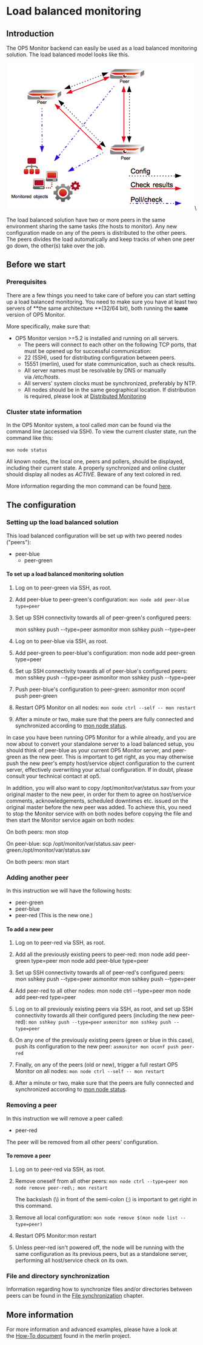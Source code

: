 # Load balanced monitoring

## Introduction

The OP5 Monitor backend can easily be used as a load balanced monitoring solution. The load balanced model looks like this.

![](images/16482411/21300233.png) \


The load balanced solution have two or more peers in the same environment sharing the same tasks (the hosts to monitor). Any new configuration made on any of the peers is distributed to the other peers. The peers divides the load automatically and keep tracks of when one peer go down, the other(s) take over the job.

## Before we start

### Prerequisites

There are a few things you need to take care of before you can start setting up a load balanced monitoring. You need to make sure you have at least two servers of **the same architecture **(32/64 bit), both running the **same** version of OP5 Monitor.

More specifically, make sure that:

- OP5 Monitor version \>=5.2 is installed and running on all servers.
  - The peers will connect to each other on the following TCP ports, that must be opened up for successful communication:
  - 22 (SSH), used for distributing configuration between peers.
  - 15551 (merlin), used for state communication, such as check results.
  - All server names must be resolvable by DNS or manually via */etc/hosts*.
  - All servers' system clocks must be synchronized, preferably by NTP.
  - All nodes should be in the same geographical location. If distribution is required, please look at [Distributed Monitoring](Distributed_Monitoring)

### Cluster state information

In the OP5 Monitor system, a tool called *mon* can be found via the command line (accessed via SSH). To view the current cluster state, run the command like this:

`mon node status`

All known nodes, the local one, peers and pollers, should be displayed, including their current state. A properly synchronized and online cluster should display all nodes as *ACTIVE*. Beware of any text colored in red.

More information regarding the mon command can be found [here](The_mon_command).

## The configuration

### Setting up the load balanced solution

This load balanced configuration will be set up with two peered nodes ("peers"):

- peer-blue
  - peer-green

#### To set up a load balanced monitoring solution

1. Log on to peer-green via SSH, as root.

2. Add peer-blue to peer-green's configuration:
    `mon node add peer-blue type=peer`
3. Set up SSH connectivity towards all of peer-green's configured peers:

    mon sshkey push --type=peer
    asmonitor mon sshkey push --type=peer

4. Log on to peer-blue via SSH, as root.
5. Add peer-green to peer-blue's configuration:
    mon node add peer-green type=peer
6. Set up SSH connectivity towards all of peer-blue's configured peers:
    mon sshkey push --type=peer
    asmonitor mon sshkey push --type=peer
7. Push peer-blue's configuration to peer-green:
    asmonitor mon oconf push peer-green
8. Restart OP5 Monitor on all nodes:
    `mon node ctrl --self -- mon restart`

9. After a minute or two, make sure that the peers are fully connected and synchronized according to [mon node status](#Loadbalancedmonitoring-monnodestatus).

In case you have been running OP5 Monitor for a while already, and you are now about to convert your standalone server to a load balanced setup, you should think of peer-blue as your current OP5 Monitor server, and peer-green as the new peer. This is important to get right, as you may otherwise push the new peer's empty host/service object configuration to the current server, effectively overwriting your actual configuration. If in doubt, please consult your technical contact at op5.

In addition, you will also want to copy /opt/monitor/var/status.sav from your original master to the new peer, in order for them to agree on host/service comments, acknowledgements, scheduled downtimes etc. issued on the original master before the new peer was added. To achieve this, you need to stop the Monitor service with on both nodes before copying the file and then start the Monitor service again on both nodes:

On both peers: mon stop

On peer-blue: scp /opt/monitor/var/status.sav peer-green:/opt/monitor/var/status.sav

On both peers: mon start

### Adding another peer

In this instruction we will have the following hosts:

- peer-green
- peer-blue
- peer-red (This is the new one.)

#### To add a new peer

1. Log on to peer-red via SSH, as root.

2. Add all the previously existing peers to peer-red:
    mon node add peer-green type=peer
    mon node add peer-blue type=peer
3. Set up SSH connectivity towards all of peer-red's configured peers:
    mon sshkey push --type=peer
    asmonitor mon sshkey push --type=peer
4. Add peer-red to all other nodes:
    mon node ctrl --type=peer mon node add peer-red type=peer
5. Log on to all previously existing peers via SSH, as root, and set up SSH connectivity towards all their configured peers (including the new peer-red):
    `mon sshkey push --type=peer`
    `asmonitor mon sshkey push --type=peer`

6. On any one of the previously existing peers (green or blue in this case), push its configuration to the new peer:
    `asmonitor mon oconf push peer-red `
7. Finally, on any of the peers (old or new), trigger a full restart OP5 Monitor on all nodes:
    `mon node ctrl --self -- mon restart`
8. After a minute or two, make sure that the peers are fully connected and synchronized according to [mon node status](#Loadbalancedmonitoring-monnodestatus).

### Removing a peer

In this instruction we will remove a peer called:

- peer-red

The peer will be removed from all other peers' configuration.

#### To remove a peer

1. Log on to peer-red via SSH, as root.
2. Remove oneself from all other peers:
    `mon node ctrl --type=peer mon node remove peer-red\; mon restart`

    The backslash (\\) in front of the semi-colon (;) is important to get right in this command.

3. Remove all local configuration:
    `mon node remove $(mon node list --type=peer) `

4. Restart OP5 Monitor:mon restart
5. Unless peer-red isn't powered off, the node will be running with the same configuration as its previous peers, but as a standalone server, performing all host/service check on its own.

### File and directory synchronization

Information regarding how to synchronize files and/or directories between peers can be found in the [File synchronization](File_synchronization) chapter.

## More information

For more information and advanced examples, please have a look at the [How-To document](https://kb.op5.com/display/MERLIN/Merlin+How-To) found in the merlin project.
